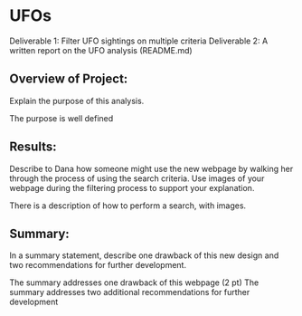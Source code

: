 # UFOs

Deliverable 1: Filter UFO sightings on multiple criteria
Deliverable 2: A written report on the UFO analysis (README.md)

## Overview of Project:
Explain the purpose of this analysis.

The purpose is well defined

## Results:
Describe to Dana how someone might use the new webpage by walking her through the process of using the search criteria. Use images of your webpage during the filtering process to support your explanation.

There is a description of how to perform a search, with images.

## Summary:
In a summary statement, describe one drawback of this new design and two recommendations for further development.

The summary addresses one drawback of this webpage (2 pt)
The summary addresses two additional recommendations for further development 
